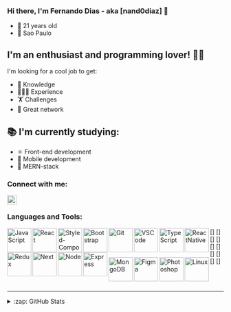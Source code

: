 ### Hi there, I'm Fernando Dias - aka [nand0diaz] 👋

- 📅 21 years old
- 📍 Sao Paulo

## I'm an enthusiast and programming lover! 💪🏽

I'm looking for a cool job to get:
- 🧠 Knowledge
- 👨🏽‍💻 Experience
- 🏋️ Challenges
- 👥 Great network

## 📚 I'm currently studying:

- ⚛️ Front-end development
- 📱 Mobile development
- 🚀 MERN-stack


### Connect with me:

[<img align="left" alt="nand0diaz | LinkedIn" width="22px" src="https://cdn.jsdelivr.net/npm/simple-icons@v3/icons/linkedin.svg" />][linkedin]

<br />

### Languages and Tools:

<img align="left" alt="JavaScript" width="56px" height="56px" src="https://miro.medium.com/max/1110/1*S-nV902O1yWwpFbxn0P_xA.png"/>
<img align="left" alt="React" width="56px" height="56px" src="https://res.cloudinary.com/practicaldev/image/fetch/s--qo_Wp38Z--/c_limit%2Cf_auto%2Cfl_progressive%2Cq_auto%2Cw_880/https://dev-to-uploads.s3.amazonaws.com/i/e0nl7ziy1la7bpwj7rsp.png"/>
<img align="left" alt="Styled-Components" width="56px" src="https://styled-components.com/atom.png"/>
<img align="left" alt="Bootstrap" width="56px" height="56px" src="https://getbootstrap.com/docs/4.0/assets/brand/bootstrap-social-logo.png"/>
<img align="left" alt="Git" width="56px" height="56px" src="https://3.bp.blogspot.com/-xhNpNJJyQhk/XIe4GY78RQI/AAAAAAAAItc/ouueFUj2Hqo5dntmnKqEaBJR4KQ4Q2K3ACK4BGAYYCw/s1600/logo%2Bgit%2Bicon.png"/>
<img align="left" alt="VSCode" width="56px" height="56px" src="https://northcreation.agency/assets/Uploads/VSCode__FitWzEwMDAsMTAwMF0.png"/>


[<img align="left" alt="TypeScript" width="56px" height="56px" src="https://miro.medium.com/max/816/1*mn6bOs7s6Qbao15PMNRyOA.png"/>]
[<img align="left" alt="ReactNative" width="56px" height="56px" src="https://res.cloudinary.com/practicaldev/image/fetch/s--qo_Wp38Z--/c_limit%2Cf_auto%2Cfl_progressive%2Cq_auto%2Cw_880/https://dev-to-uploads.s3.amazonaws.com/i/e0nl7ziy1la7bpwj7rsp.png"/>]
[<img align="left" alt="Redux" width="56px" height="56px" src="https://www.nicepng.com/png/detail/178-1787594_redux-redux-logo-svg.png"/>]
[<img align="left" alt="Next" width="56px" height="56px" src="https://cdn.auth0.com/blog/logos/nextjs-logo.png"/>]
[<img align="left" alt="Node" width="56px" height="56px" src="https://www.secret-source.eu/wp-content/uploads/2017/11/node-js-logo.jpg"/>]
[<img align="left" alt="Express" width="56px" height="56px" src="https://expressjs.com/images/express-facebook-share.png"/>]
[<img align="left" alt="MongoDB" width="56px" height="56px" src="https://cdn.icon-icons.com/icons2/2415/PNG/512/mongodb_original_wordmark_logo_icon_146425.png"/>]
[<img align="left" alt="Figma" width="56px" height="56px" src="https://4.bp.blogspot.com/-LiJZ5I8E7K8/XIe_GeI5glI/AAAAAAAAIuw/4Awu8j8r0P8TKBXzyxyslHEfplOlK9-6QCK4BGAYYCw/s1600/icon%2Bfigma%2Bvector.png"/>]
[<img align="left" alt="Photoshop" width="56px" height="56px" src="https://seeklogo.com/images/A/adobe-photoshop-logo-7B88D7B5AA-seeklogo.com.png"/>]
[<img align="left" alt="Linux" width="56px" height="56px" src="https://i.pinimg.com/originals/c7/b8/11/c7b8113247fecd83bd9b5ed5bd3f34d5.png"/>]

<br />
<br />

---

<details>
  <summary>:zap: GitHub Stats</summary>

  <img align="left" alt="nand0diaz's GitHub Stats" src="https://github-readme-stats.codestackr.vercel.app/api?username=nand0diaz&show_icons=true&hide_border=true" />

</details>

[linkedin]: https://www.linkedin.com/in/fernando-d-6b1115179/
